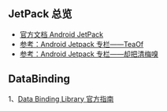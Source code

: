 
## JetPack 总览

* [官方文档 Android JetPack](https://developer.android.com/jetpack)
* [参考：Android Jetpack 专栏——TeaOf](https://www.jianshu.com/c/59f31a4be221)
* [参考：Android Jetpack 专栏——却把清梅嗅](https://blog.csdn.net/mq2553299/column/info/24151)

## DataBinding
1、[Data Binding Library 官方指南](https://developer.android.com/topic/libraries/data-binding)

